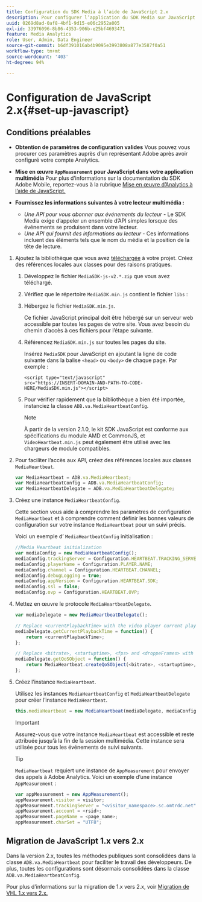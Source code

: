```yaml
---
title: Configuration du SDK Media à l’aide de JavaScript 2.x
description: Pour configurer l’application du SDK Media sur JavaScript 2.x, procédez comme suit.
uuid: 0269d8ad-0af8-4bf1-9d15-e06c2952a005
exl-id: 33976096-8b86-4353-906b-e25bf4693471
feature: Media Analytics
role: User, Admin, Data Engineer
source-git-commit: b6df391016ab4b9095e3993808a877e3587f0a51
workflow-type: tm+mt
source-wordcount: '403'
ht-degree: 94%

---
```


# Configuration de JavaScript 2.x{#set-up-javascript}

## Conditions préalables 

* **Obtention de paramètres de configuration valides** Vous pouvez vous procurer ces paramètres auprès d’un représentant Adobe après avoir configuré votre compte Analytics.
* **Mise en œuvre `AppMeasurement` pour JavaScript dans votre application multimédia** Pour plus d’informations sur la documentation du SDK Adobe Mobile, reportez-vous à la rubrique [Mise en œuvre d’Analytics à l’aide de JavaScript.](https://experienceleague.adobe.com/docs/analytics/implementation/js/overview.html?lang=fr)

* **Fournissez les informations suivantes à votre lecteur multimédia :**

   * *Une API pour vous abonner aux événements du lecteur* - Le SDK Media exige d’appeler un ensemble d’API simples lorsque des événements se produisent dans votre lecteur.
   * *Une API qui fournit des informations au lecteur* - Ces informations incluent des éléments tels que le nom du média et la position de la tête de lecture.

1. Ajoutez la bibliothèque que vous avez [téléchargée](/help/sdk-implement/download-sdks.md#download-2x-sdks) à votre projet. Créez des références locales aux classes pour des raisons pratiques.

   1. Développez le fichier `MediaSDK-js-v2.*.zip` que vous avez téléchargé.
   1. Vérifiez que le répertoire `MediaSDK.min.js` contient le fichier `libs` :

   1. Hébergez le fichier `MediaSDK.min.js`.

      Ce fichier JavaScript principal doit être hébergé sur un serveur web accessible par toutes les pages de votre site. Vous avez besoin du chemin d’accès à ces fichiers pour l’étape suivante.

   1. Référencez `MediaSDK.min.js` sur toutes les pages du site.

      Insérez `MediaSDK` pour JavaScript en ajoutant la ligne de code suivante dans la balise `<head>` ou `<body>` de chaque page. Par exemple :

      ```
      <script type="text/javascript"
      src="https://INSERT-DOMAIN-AND-PATH-TO-CODE-HERE/MediaSDK.min.js"></script>
      ```

   1. Pour vérifier rapidement que la bibliothèque a bien été importée, instanciez la classe `ADB.va.MediaHeartbeatConfig`.

      >[!NOTE]
      >
      >À partir de la version 2.1.0, le kit SDK JavaScript est conforme aux spécifications du module AMD et CommonJS, et `VideoHeartbeat.min.js` peut également être utilisé avec les chargeurs de module compatibles.

1. Pour faciliter l’accès aux API, créez des références locales aux classes `MediaHeartbeat`.

   ```js
   var MediaHeartbeat = ADB.va.MediaHeartbeat;
   var MediaHeartbeatConfig = ADB.va.MediaHeartbeatConfig;
   var MediaHeartbeatDelegate = ADB.va.MediaHeartbeatDelegate;
   ```

1. Créez une instance `MediaHeartbeatConfig`.

   Cette section vous aide à comprendre les paramètres de configuration `MediaHeartbeat` et à comprendre comment définir les bonnes valeurs de configuration sur votre instance `MediaHeartbeat` pour un suivi précis.

   Voici un exemple d’ `MediaHeartbeatConfig` initialisation :

   ```js
   //Media Heartbeat initialization
   var mediaConfig = new MediaHeartbeatConfig();
   mediaConfig.trackingServer = Configuration.HEARTBEAT.TRACKING_SERVER;
   mediaConfig.playerName = Configuration.PLAYER.NAME;
   mediaConfig.channel = Configuration.HEARTBEAT.CHANNEL;
   mediaConfig.debugLogging = true;
   mediaConfig.appVersion = Configuration.HEARTBEAT.SDK;
   mediaConfig.ssl = false;
   mediaConfig.ovp = Configuration.HEARTBEAT.OVP;
   ```

1. Mettez en œuvre le protocole `MediaHeartbeatDelegate`.

   ```js
   var mediaDelegate = new MediaHeartbeatDelegate();
   
   // Replace <currentPlaybackTime> with the video player current playback time
   mediaDelegate.getCurrentPlaybackTime = function() {
       return <currentPlaybackTime>;
   };
   
   // Replace <bitrate>, <startuptime>, <fps> and <droppeFrames> with the current playback QoS values.  
   mediaDelegate.getQoSObject = function() {
       return MediaHeartbeat.createQoSObject(<bitrate>, <startuptime>, <fps>, <droppedFrames>);
   };
   ```

1. Créez l’instance `MediaHeartbeat`.

   Utilisez les instances `MediaHeartbeatConfig` et `MediaHeartbeatDelegate` pour créer l’instance `MediaHeartbeat`.

   ```js
   this.mediaHeartbeat = new MediaHeartbeat(mediaDelegate, mediaConfig, appMeasurement);
   ```

   >[!IMPORTANT]
   >
   >Assurez-vous que votre instance `MediaHeartbeat` est accessible et reste attribuée jusqu’à la fin de la session multimédia. Cette instance sera utilisée pour tous les événements de suivi suivants.

   >[!TIP]
   >
   >`MediaHeartbeat` requiert une instance de `AppMeasurement` pour envoyer des appels à Adobe Analytics. Voici un exemple d’une instance `AppMeasurement` :

   ```js
   var appMeasurement = new AppMeasurement();
   appMeasurement.visitor = visitor;
   appMeasurement.trackingServer = "<visitor_namespace>.sc.omtrdc.net";
   appMeasurement.account = <rsid>;
   appMeasurement.pageName = <page_name>;
   appMeasurement.charSet = "UTF­8";
   ```

## Migration de JavaScript 1.x vers 2.x

Dans la version 2.x, toutes les méthodes publiques sont consolidées dans la classe `ADB.va.MediaHeartbeat` pour faciliter le travail des développeurs. De plus, toutes les configurations sont désormais consolidées dans la classe `ADB.va.MediaHeartbeatConfig`.

Pour plus d’informations sur la migration de 1.x vers 2.x, voir [Migration de VHL 1.x vers 2.x.](/help/sdk-implement/va-1x-to-2x/mig-1x-2x-overview.md)
